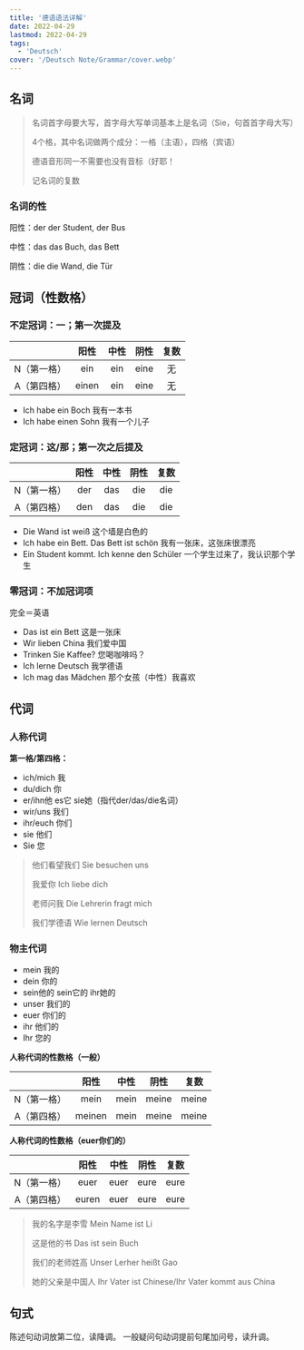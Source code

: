 ```yaml
---
title: '德语语法详解'
date: 2022-04-29
lastmod: 2022-04-29
tags:
  - 'Deutsch'
cover: '/Deutsch Note/Grammar/cover.webp'
---
```


## 名词

> 名词首字母要大写，首字母大写单词基本上是名词（Sie，句首首字母大写）
> 
> 4个格，其中名词做两个成分：一格（主语），四格（宾语）
> 
> 德语音形同一不需要也没有音标（好耶！
> 
> 记名词的复数



### 名词的性

阳性：der    der Student, der Bus

中性：das   das Buch, das Bett

阴性：die  die Wand, die Tür

## 冠词（性数格）

### 不定冠词：一；第一次提及

|   | 阳性 | 中性 | 阴性 | 复数 |
|  :----:  |  :----:  |  :----:  |  :----:  |  :----:  |
| N（第一格） | ein | ein | eine | 无 |
| A（第四格） | einen | ein | eine | 无 |

- Ich habe ein Boch 我有一本书
- Ich habe einen Sohn 我有一个儿子

### 定冠词：这/那；第一次之后提及 

|   | 阳性 | 中性 | 阴性 | 复数 |
|  :----:  |  :----:  |  :----:  |  :----:  |  :----:  |
| N（第一格） | der | das | die | die |
| A（第四格） | den | das | die | die |

- Die Wand ist weiß 这个墙是白色的 
- Ich habe ein Bett. Das Bett ist schön 我有一张床，这张床很漂亮
- Ein Student kommt. Ich kenne den Schüler 一个学生过来了，我认识那个学生

### 零冠词：不加冠词项

完全＝英语

- Das ist ein Bett 这是一张床
- Wir lieben China 我们爱中国
- Trinken Sie Kaffee? 您喝咖啡吗？
- Ich lerne Deutsch 我学德语
- Ich mag das Mädchen 那个女孩（中性）我喜欢

## 代词

### 人称代词

**第一格/第四格：**

- ich/mich 我
- du/dich 你
- er/ihn他 es它 sie她（指代der/das/die名词）
- wir/uns 我们
- ihr/euch 你们
- sie 他们
- Sie 您

> 他们看望我们 Sie besuchen uns
> 
> 我爱你 Ich liebe dich
> 
> 老师问我 Die Lehrerin fragt mich
> 
> 我们学德语 Wie lernen Deutsch

### 物主代词

- mein 我的
- dein 你的
- sein他的 sein它的 ihr她的
- unser 我们的
- euer 你们的
- ihr 他们的
- Ihr 您的

**人称代词的性数格（一般）**

|   | 阳性 | 中性 | 阴性 | 复数 |
|  :----:  |  :----:  |  :----:  |  :----:  |  :----:  |
| N（第一格） | mein | mein | meine | meine |
| A（第四格） | meinen | mein | meine | meine |

**人称代词的性数格（euer你们的）**

|   | 阳性 | 中性 | 阴性 | 复数 |
|  :----:  |  :----:  |  :----:  |  :----:  |  :----:  |
| N（第一格） | euer | euer | eure | eure |
| A（第四格） | euren | euer | eure | eure |


> 我的名字是李雪 Mein Name ist Li
> 
> 这是他的书 Das ist sein Buch 
> 
> 我们的老师姓高 Unser Lerher heißt Gao
> 
> 她的父亲是中国人 Ihr Vater ist Chinese/Ihr Vater kommt aus China

## 句式

陈述句动词放第二位，读降调。
一般疑问句动词提前句尾加问号，读升调。